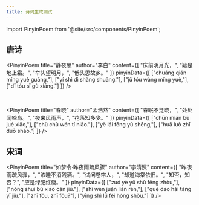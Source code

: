 ```yaml
---
title: 诗词生成测试
---
```


import PinyinPoem from '@site/src/components/PinyinPoem';

## 唐诗

<PinyinPoem 
  title="静夜思"
  author="李白"
  content={[
    "床前明月光，",
    "疑是地上霜。",
    "举头望明月，",
    "低头思故乡。"
  ]}
  pinyinData={[
    ["chuáng qián míng yuè guāng,"],
    ["yí shì dì shàng shuāng."],
    ["jǔ tóu wàng míng yuè,"],
    ["dī tóu sī gù xiāng."]
  ]}
/>

<br />

<PinyinPoem 
  title="春晓"
  author="孟浩然"
  content={[
    "春眠不觉晓，",
    "处处闻啼鸟。",
    "夜来风雨声，",
    "花落知多少。"
  ]}
  pinyinData={[
    ["chūn mián bù jué xiǎo,"],
    ["chù chù wén tí niǎo."],
    ["yè lái fēng yǔ shēng,"],
    ["huā luò zhī duō shǎo."]
  ]}
/>

## 宋词

<PinyinPoem 
  title="如梦令·昨夜雨疏风骤"
  author="李清照"
  content={[
    "昨夜雨疏风骤，",
    "浓睡不消残酒。",
    "试问卷帘人，",
    "却道海棠依旧。",
    "知否，知否？",
    "应是绿肥红瘦。"
  ]}
  pinyinData={[
    ["zuó yè yǔ shū fēng zhòu,"],
    ["nóng shuì bù xiāo cán jiǔ."],
    ["shì wèn juǎn lián rén,"],
    ["què dào hǎi táng yī jiù."],
    ["zhī fǒu, zhī fǒu?"],
    ["yīng shì lǜ féi hóng shòu."]
  ]}
/> 